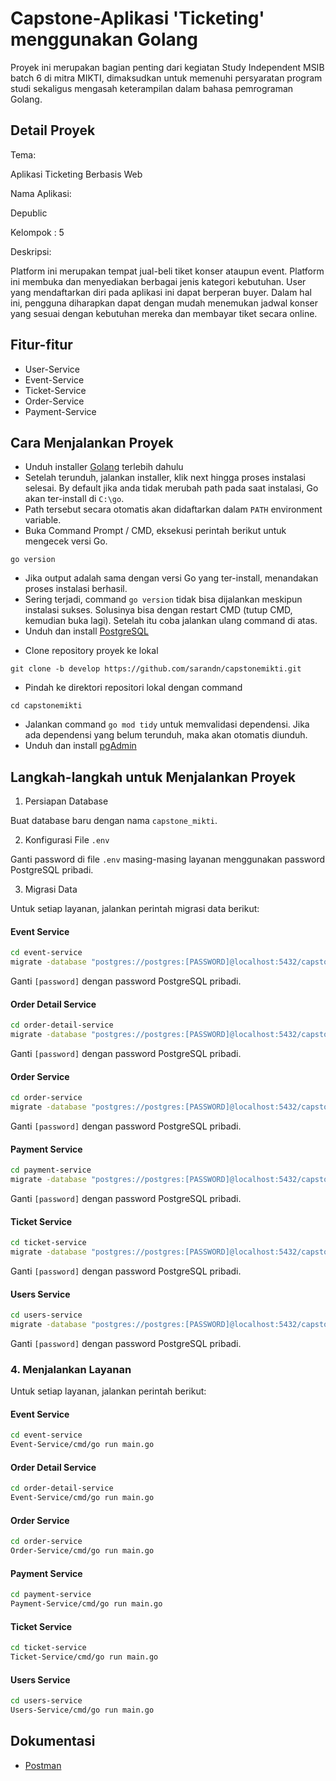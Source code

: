 # Capstone-Aplikasi 'Ticketing' menggunakan Golang

Proyek ini merupakan bagian penting dari kegiatan Study Independent MSIB batch 6 di mitra MIKTI, dimaksudkan untuk memenuhi persyaratan program studi sekaligus mengasah keterampilan dalam bahasa pemrograman Golang.

## Detail Proyek
Tema:

Aplikasi Ticketing Berbasis Web

Nama Aplikasi:

Depublic

Kelompok : 5

Deskripsi:

Platform ini merupakan tempat jual-beli tiket konser ataupun event. Platform ini membuka dan menyediakan berbagai jenis kategori kebutuhan. User yang mendaftarkan diri pada aplikasi ini dapat berperan buyer. Dalam hal ini, pengguna diharapkan dapat dengan mudah menemukan jadwal konser yang sesuai dengan kebutuhan mereka dan membayar tiket secara online. 

## Fitur-fitur 
- User-Service
- Event-Service
- Ticket-Service
- Order-Service
- Payment-Service

## Cara Menjalankan Proyek

- Unduh installer [Golang](https://golang.org/dl/) terlebih dahulu
- Setelah terunduh, jalankan installer, klik next hingga proses instalasi selesai. By default jika anda tidak merubah path pada saat instalasi, Go akan ter-install di ```C:\go```. 
- Path tersebut secara otomatis akan didaftarkan dalam ```PATH``` environment variable.
- Buka Command Prompt / CMD, eksekusi perintah berikut untuk mengecek versi Go.
```
go version
```
- Jika output adalah sama dengan versi Go yang ter-install, menandakan proses instalasi berhasil.
- Sering terjadi, command ```go version``` tidak bisa dijalankan meskipun instalasi sukses. Solusinya bisa dengan restart CMD (tutup CMD, kemudian buka lagi). Setelah itu coba jalankan ulang command di atas.
- Unduh dan install [PostgreSQL](https://www.postgresql.org/download/)
* Clone repository proyek ke lokal
```
git clone -b develop https://github.com/sarandn/capstonemikti.git
```
- Pindah ke direktori repositori lokal dengan command
```
cd capstonemikti
```

- Jalankan command ```go mod tidy``` untuk memvalidasi dependensi. Jika ada dependensi yang belum terunduh, maka akan otomatis diunduh.
- Unduh dan install [pgAdmin](https://www.pgadmin.org/download/)


## Langkah-langkah untuk Menjalankan Proyek

1. Persiapan Database

Buat database baru dengan nama `capstone_mikti`.

2. Konfigurasi File `.env`

Ganti password di file `.env` masing-masing layanan menggunakan password PostgreSQL pribadi.

3. Migrasi Data

Untuk setiap layanan, jalankan perintah migrasi data berikut:

#### Event Service

```bash
cd event-service
migrate -database "postgres://postgres:[PASSWORD]@localhost:5432/capstone_mikti?sslmode=disable" -path db/migrations up
```
Ganti `[password]` dengan password PostgreSQL pribadi.

#### Order Detail Service

```bash
cd order-detail-service
migrate -database "postgres://postgres:[PASSWORD]@localhost:5432/capstone_mikti?sslmode=disable" -path db/migrations up
```
Ganti `[password]` dengan password PostgreSQL pribadi.

#### Order Service

```bash
cd order-service
migrate -database "postgres://postgres:[PASSWORD]@localhost:5432/capstone_mikti?sslmode=disable" -path db/migrations up
```
Ganti `[password]` dengan password PostgreSQL pribadi.

#### Payment Service

```bash
cd payment-service
migrate -database "postgres://postgres:[PASSWORD]@localhost:5432/capstone_mikti?sslmode=disable" -path db/migrations up
```
Ganti `[password]` dengan password PostgreSQL pribadi.

#### Ticket Service

```bash
cd ticket-service
migrate -database "postgres://postgres:[PASSWORD]@localhost:5432/capstone_mikti?sslmode=disable" -path db/migrations up
```
Ganti `[password]` dengan password PostgreSQL pribadi.

#### Users Service

```bash
cd users-service
migrate -database "postgres://postgres:[PASSWORD]@localhost:5432/capstone_mikti?sslmode=disable" -path db/migrations up
```
Ganti `[password]` dengan password PostgreSQL pribadi.

### 4. Menjalankan Layanan

Untuk setiap layanan, jalankan perintah berikut:

#### Event Service

```bash
cd event-service
Event-Service/cmd/go run main.go
```


#### Order Detail Service

```bash
cd order-detail-service
Event-Service/cmd/go run main.go
```

#### Order Service

```bash
cd order-service
Order-Service/cmd/go run main.go
```

#### Payment Service

```bash
cd payment-service
Payment-Service/cmd/go run main.go
```

#### Ticket Service

```bash
cd ticket-service
Ticket-Service/cmd/go run main.go
```

#### Users Service

```bash
cd users-service
Users-Service/cmd/go run main.go
```


## Dokumentasi

- [Postman](https://depublic.postman.co/workspace/depublic-Workspace~ee94f749-a3c4-446c-8a87-b9f1b81e6d6b/collection/36476173-355ef619-c23c-4e1e-8e39-cd818f80304d?action=share&creator=36277884)
